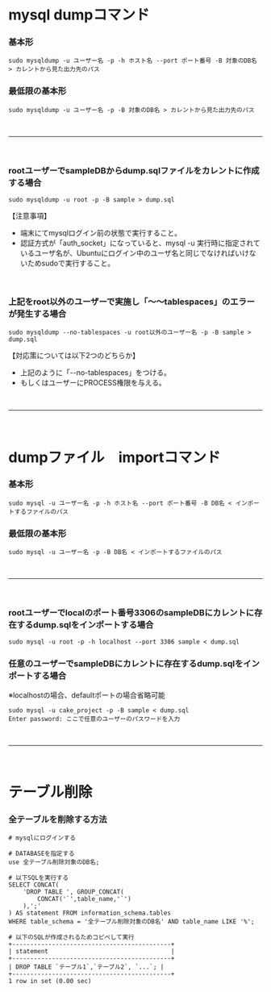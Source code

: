 # mysql dumpコマンド
### 基本形
```shell
sudo mysqldump -u ユーザー名 -p -h ホスト名 --port ポート番号 -B 対象のDB名 > カレントから見た出力先のパス
```
### 最低限の基本形
```shell
sudo mysqldump -u ユーザー名 -p -B 対象のDB名 > カレントから見た出力先のパス
```

<br>

---

<br>

### rootユーザーでsampleDBからdump.sqlファイルをカレントに作成する場合
```shell
sudo mysqldump -u root -p -B sample > dump.sql
```
【注意事項】
- 端末にてmysqlログイン前の状態で実行すること。
- 認証方式が「auth_socket」になっていると、mysql -u 実行時に指定されているユーザ名が、Ubuntuにログイン中のユーザ名と同じでなければいけないためsudoで実行すること。

<br>

### 上記をroot以外のユーザーで実施し「〜〜tablespaces」のエラーが発生する場合
```shell
sudo mysqldump --no-tablespaces -u root以外のユーザー名 -p -B sample > dump.sql
```
【対応策については以下2つのどちらか】
- 上記のように「--no-tablespaces」をつける。
- もしくはユーザーにPROCESS権限を与える。

<br>

---

<br>

# dumpファイル　importコマンド
### 基本形
```shell
sudo mysql -u ユーザー名 -p -h ホスト名 --port ポート番号 -B DB名 < インポートするファイルのパス
```

### 最低限の基本形
```shell
sudo mysql -u ユーザー名 -p -B DB名 < インポートするファイルのパス
```

<br>

---

<br>

### rootユーザーでlocalのポート番号3306のsampleDBにカレントに存在するdump.sqlをインポートする場合
```shell
sudo mysql -u root -p -h localhost --port 3306 sample < dump.sql
```

### 任意のユーザーでsampleDBにカレントに存在するdump.sqlをインポートする場合
※localhostの場合、defaultポートの場合省略可能
```shell
sudo mysql -u cake_project -p -B sample < dump.sql
Enter password: ここで任意のユーザーのパスワードを入力
```
<br>

---

<br>

# テーブル削除
### 全テーブルを削除する方法
```shell
# mysqlにログインする

# DATABASEを指定する
use 全テーブル削除対象のDB名;

# 以下SQLを実行する
SELECT CONCAT(
	'DROP TABLE ', GROUP_CONCAT(
		CONCAT('`',table_name,'`')
	),';'
) AS statement FROM information_schema.tables 
WHERE table_schema = '全テーブル削除対象のDB名' AND table_name LIKE '%';

# 以下のSQLが作成されるためコピペして実行
+--------------------------------------------+
| statement                                  |
+--------------------------------------------+
| DROP TABLE `テーブル1`,`テーブル2`, `...`; |
+--------------------------------------------+
1 row in set (0.00 sec)
```
